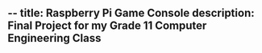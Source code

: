 --
title: Raspberry Pi Game Console
description: Final Project for my Grade 11 Computer Engineering Class
--
